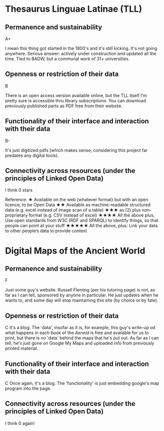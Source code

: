 # Thesaurus Linguae Latinae (TLL)

## Permanence and sustainability
A+

I mean this thing got started in the 1800's and it's still kicking. It's not going anywhere.
Serious answer: actively under construction and updated all the time. Tied to BADW, but a communal work of 31+ universities. 

## Openness or restriction of their data
B

There is an open access version available online, but the TLL itself I'm pretty sure is accessible thru library subscriptions. You can download previously published parts as PDF free from their website.


## Functionality of their interface and interaction with their data
B-

It's just digitized pdfs (which makes sense, considering this project far predates any digital tools).

## Connectivity across resources (under the principles of Linked Open Data)
I think 0 stars

Reference:
★ 	    Available on the web (whatever format) but with an open licence, to be Open Data
★★ 	    Available as machine-readable structured data (e.g. excel instead of image scan of a table)
★★★ 	as (2) plus non-proprietary format (e.g. CSV instead of excel)
★★★★ 	All the above plus, Use open standards from W3C (RDF and SPARQL) to identify things, so that people can point at your stuff
★★★★★ 	All the above, plus: Link your data to other people’s data to provide context


# Digital Maps of the Ancient World

## Permanence and sustainability
F

Just some guy's website. Russell Fleming (per his tutoring page) is not, as far as I can tell, sponsored by anyone in particular. He just updates when he wants to, and some day will stop maintaining this site (by choice or by fate).
      
## Openness or restriction of their data
C
It's a blog. The 'data', insofar as it is, for example, this guy's write-up od what happens in each book of the *Aeneid* is free and available for us to print, but there is no 'data' behind the maps that he's put out. As far as I can tell, he's just gone on Google My Maps and uploaded info from previously printed material.

## Functionality of their interface and interaction with their data
C
Once again, it's a blog. The 'functionality' is just embedding google's map program into the page.

## Connectivity across resources (under the principles of Linked Open Data)
I think 0 again!